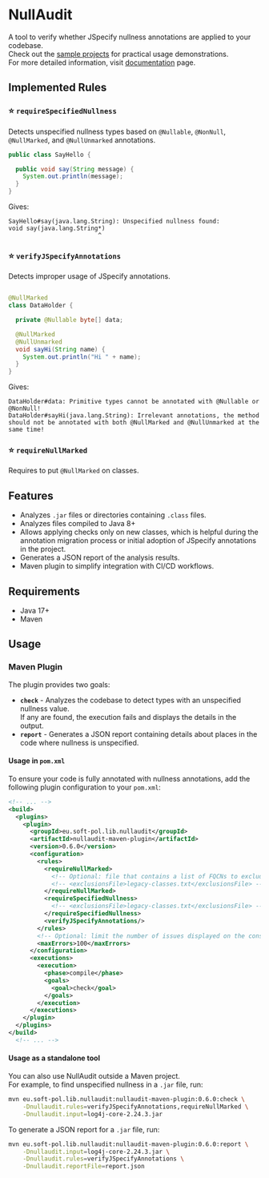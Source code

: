 # NullAudit

A tool to verify whether JSpecify nullness annotations are applied to your codebase.  
Check out the [sample projects](examples) for practical usage demonstrations.  
For more detailed information, visit [documentation](https://nullaudit.soft-pol.eu) page.

## Implemented Rules

### :star: `requireSpecifiedNullness`

Detects unspecified nullness types based on `@Nullable`, `@NonNull`, `@NullMarked`, and
`@NullUnmarked` annotations.

```java
public class SayHello {

  public void say(String message) {
    System.out.println(message);
  }
}
```

Gives:

```
SayHello#say(java.lang.String): Unspecified nullness found:
void say(java.lang.String*)
                         ^
```

### :star: `verifyJSpecifyAnnotations`

Detects improper usage of JSpecify annotations.

```java

@NullMarked
class DataHolder {

  private @Nullable byte[] data;

  @NullMarked
  @NullUnmarked
  void sayHi(String name) {
    System.out.println("Hi " + name);
  }
}
```

Gives:

```
DataHolder#data: Primitive types cannot be annotated with @Nullable or @NonNull!
DataHolder#sayHi(java.lang.String): Irrelevant annotations, the method should not be annotated with both @NullMarked and @NullUnmarked at the same time!
```

### :star: `requireNullMarked`

Requires to put `@NullMarked` on classes.

## Features

- Analyzes `.jar` files or directories containing `.class` files.
- Analyzes files compiled to Java 8+
- Allows applying checks only on new classes, which is helpful during the annotation migration
  process or initial adoption of JSpecify annotations in the project.
- Generates a JSON report of the analysis results.
- Maven plugin to simplify integration with CI/CD workflows.

## Requirements

- Java 17+
- Maven

## Usage

### Maven Plugin

The plugin provides two goals:

- **`check`** - Analyzes the codebase to detect types with an unspecified nullness value.  
  If any are found, the execution fails and displays the details in the output.
- **`report`** - Generates a JSON report containing details about places in the code where
  nullness is unspecified.

#### Usage in `pom.xml`

To ensure your code is fully annotated with nullness annotations, add the following plugin
configuration to your `pom.xml`:

```xml
<!-- ... -->
<build>
  <plugins>
    <plugin>
      <groupId>eu.soft-pol.lib.nullaudit</groupId>
      <artifactId>nullaudit-maven-plugin</artifactId>
      <version>0.6.0</version>
      <configuration>
        <rules>
          <requireNullMarked>
            <!-- Optional: file that contains a list of FQCNs to exclude -->
            <!-- <exclusionsFile>legacy-classes.txt</exclusionsFile> -->
          </requireNullMarked>
          <requireSpecifiedNullness>
            <!-- <exclusionsFile>legacy-classes.txt</exclusionsFile> -->
          </requireSpecifiedNullness>
          <verifyJSpecifyAnnotations/>
        </rules>
        <!-- Optional: limit the number of issues displayed on the console -->
        <maxErrors>100</maxErrors>
      </configuration>
      <executions>
        <execution>
          <phase>compile</phase>
          <goals>
            <goal>check</goal>
          </goals>
        </execution>
      </executions>
    </plugin>
  </plugins>
</build>
  <!-- ... -->
```

#### Usage as a standalone tool

You can also use NullAudit outside a Maven project.  
For example, to find unspecified nullness in a `.jar` file, run:

```bash
mvn eu.soft-pol.lib.nullaudit:nullaudit-maven-plugin:0.6.0:check \
    -Dnullaudit.rules=verifyJSpecifyAnnotations,requireNullMarked \
    -Dnullaudit.input=log4j-core-2.24.3.jar
```

To generate a JSON report for a `.jar` file, run:

```bash
mvn eu.soft-pol.lib.nullaudit:nullaudit-maven-plugin:0.6.0:report \
    -Dnullaudit.input=log4j-core-2.24.3.jar \
    -Dnullaudit.rules=verifyJSpecifyAnnotations \
    -Dnullaudit.reportFile=report.json
```
